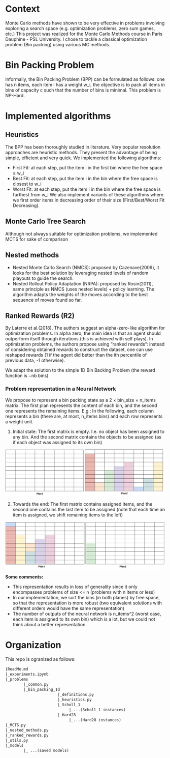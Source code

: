 # Context
Monte Carlo methods have shown to be very effective in problems involving exploring a search space (e.g. optimization problems, zero sum games, etc.) This project was realized for the Monte Carlo Methods course in Paris Dauphine - PSL University. I chose to tackle a classical optimization problem (Bin packing) using various MC methods.

# Bin Packing Problem
Informally, the Bin Packing Problem (BPP) can be formulated as follows: one has n items, each item i has a weight w_i, the objective is to pack all items in bins of capacity c such that the number of bins is minimal. This problem is NP-Hard.

# Implemented algorithms

## Heuristics
The BPP has been thoroughly studied in literature. Very popular resolution approaches are heuristic methods. They present the advantage of being simple, efficient and very quick. We implemented the following algorithms:

* First Fit: at each step, put the item i in the first bin where the free space ≥ w_i 
* Best Fit: at each step, put the item i in the bin where the free space is closest to w_i 
* Worst Fit: at each step, put the item i in the bin where the free space is furthest from w_i 
We also implement variants of these algorithms where we first order items in decreasing order of their size (First/Best/Worst Fit Decreasing).


## Monte Carlo Tree Search
Although not always suitable for optimization problems, we implemented MCTS for sake of comparison

## Nested methods
* Nested Monte Carlo Search (NMCS): proposed by Cazenave(2009), it looks for the best solution by leveraging nested levels of random playouts to guide the search.
* Nested Rollout Policy Adaptation (NRPA): proposed by Rosin(2011), same principle as NMCS (uses nested levels) + policy learning. The algorithm adapts the weights of the moves according to the best sequence of moves found so far.

## Ranked Rewards (R2)
By Laterre et al.(2018). The authors suggest an alpha-zero-like algorithm for optimization problems. In alpha zero, the main idea is that an agent should outperform itself through iterations (this is achieved with self plays). In optimization problems, the authors propose using ”ranked rewards”: instead of considering obtained rewards to construct the dataset, one can use reshaped rewards (1 if the agent did better than the ith percentile of previous data, -1 otherwise). 

We adapt the solution to the simple 1D Bin Backing Problem (the reward function is −nb bins)

### Problem representation in a Neural Network 
We propose to represent a bin packing state as a
2 × bin_size × n_items matrix. The first plan represents the content of each bin, and the second one
represents the remaining items. E.g.: In the following, each column represents a bin (there are, at most,
n_items bins) and each row represents a weight unit.

1. Initial state: The first matrix is empty. I.e. no object has been assigned to any bin. And the second matrix contains the objects to be assigned (as if each object was assigned to its own bin)

![Initial state](https://github.com/IsraMekki/MC_Bin_Packing/blob/master/imgs/img1.png?raw=true)


2. Towards the end: The first matrix contains assigned items, and the second one contains the last item to be assigned (note that each time an item is assigned, we shift remaining items to the left)


![Towards the end](https://github.com/IsraMekki/MC_Bin_Packing/blob/master/imgs/img2.png?raw=true)

__Some comments:__
* This representation results in loss of generality since it only encompasses problems of size <= n (problems with n items or less)
* In our implementation, we sort the bins (in both planes) by free space, so that the representation is more robust (two equivalent solutions with different orders would have the same representation)
* The number of outputs of the neural network is n_items^2 (worst case, each item is assigned to its own bin) which is a lot, but we could not think about a better representation.

# Organization
This repo is ogranized as follows:
```
|ReadMe.md
|_experiments.ipynb
|_problems
        |_common.py
        |_bin_packing_1d
                       |_definitions.py
                       |_heuristics.py
                       |_Scholl_1
                            |_...(Scholl_1 instances)
                       |_Hard28
                            |_...(Hard28 instances)
|_MCTS.py
|_nested_methods.py
|_ranked_rewards.py
|_utils.py
|_models
        |_ ...(saved models)
```
